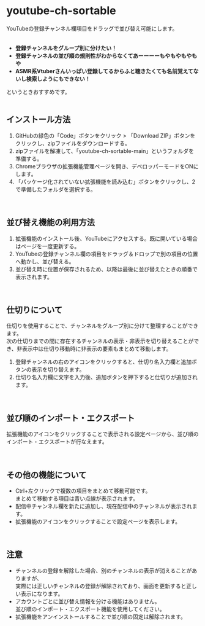 # youtube-ch-sortable
YouTubeの登録チャンネル欄項目をドラッグで並び替え可能にします。<br>
<br>
- **登録チャンネルをグループ別に分けたい！**
- **登録チャンネルの並び順の規則性がわからなくてあーーーーもやもやもやもや**
- **ASMR系Vtuberさんいっぱい登録してるからふと聴きたくても名前覚えてないし検索しようにもできない！**

というときおすすめです。<br>
<br>

## インストール方法
1. GitHubの緑色の「Code」ボタンをクリック > 「Download ZIP」ボタンをクリックし、zipファイルをダウンロードする。
2. zipファイルを解凍して、「youtube-ch-sortable-main」というフォルダを準備する。
3. Chromeブラウザの拡張機能管理ページを開き、デベロッパーモードをONにします。
4. 「パッケージ化されていない拡張機能を読み込む」ボタンをクリックし、2で準備したフォルダを選択する。

<br>

## 並び替え機能の利用方法
1. 拡張機能のインストール後、YouTubeにアクセスする。既に開いている場合はページを一度更新する。
2. YouTubeの登録チャンネル欄の項目をドラッグ＆ドロップで別の項目の位置へ動かし、並び替える。
3. 並び替え時に位置が保存されるため、以降は最後に並び替えたときの順番で表示されます。

<br>

## 仕切りについて
仕切りを使用することで、チャンネルをグループ別に分けて整理することができます。<br>
次の仕切りまでの間に存在するチャンネルの表示・非表示を切り替えることができ、非表示中は仕切り移動時に非表示の要素もまとめて移動します。<br>
1. 登録チャンネルの右のアイコンをクリックすると、仕切り名入力欄と追加ボタンの表示を切り替えます。
2. 仕切り名入力欄に文字を入力後、追加ボタンを押下すると仕切りが追加されます。

<br>

## 並び順のインポート・エクスポート
拡張機能のアイコンをクリックすることで表示される設定ページから、並び順のインポート・エクスポートが行なえます。<br>

<br>

## その他の機能について
- Ctrl+左クリックで複数の項目をまとめて移動可能です。<br>
まとめて移動する項目は青い点線が表示されます。
- 配信中チャンネル欄を新たに追加し、現在配信中のチャンネルが表示されます。
- 拡張機能のアイコンをクリックすることで設定ページを表示します。

<br>

## 注意
- チャンネルの登録を解除した場合、別のチャンネルの表示が消えることがありますが、<br>
実際には正しいチャンネルの登録が解除されており、画面を更新すると正しい表示になります。
- アカウントごとに並び替え情報を分ける機能はありません。<br>
並び順のインポート・エクスポート機能を使用してください。
- 拡張機能をアンインストールすることで並び順の固定は解除されます。

